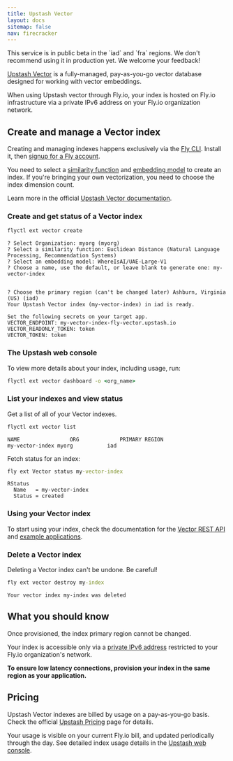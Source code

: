 ```yaml
---
title: Upstash Vector
layout: docs
sitemap: false
nav: firecracker
---
```


<aside class="callout">
This service is in public beta in the `iad` and `fra` regions. We don't recommend using it in production yet. We welcome your feedback!
</aside>

[Upstash Vector](https://docs.upstash.com/vector) is a fully-managed, pay-as-you-go vector database designed for working with vector embeddings.

When using Upstash vector through Fly.io, your index is hosted on Fly.io infrastructure via a private IPv6 address on your Fly.io organization network.

## Create and manage a Vector index

Creating and managing indexes happens exclusively via the [Fly CLI](/docs/hands-on/install-flyctl/). Install it, then [signup for a Fly account](https://fly.io/docs/getting-started/log-in-to-fly/).

You need to select a [similarity function](https://upstash.com/docs/vector/features/similarityfunctions) and [embedding model](https://upstash.com/docs/vector/features/embeddingmodels) to create an index. If you're bringing your own vectorization, you need to choose the index dimension count.

Learn more in the official [Upstash Vector documentation](https://upstash.com/docs/vector/overall/getstarted).

### Create and get status of a Vector index

```cmd
flyctl ext vector create
```
```output
? Select Organization: myorg (myorg)
? Select a similarity function: Euclidean Distance (Natural Language Processing, Recommendation Systems)
? Select an embedding model: WhereIsAI/UAE-Large-V1
? Choose a name, use the default, or leave blank to generate one: my-vector-index


? Choose the primary region (can't be changed later) Ashburn, Virginia (US) (iad)
Your Upstash Vector index (my-vector-index) in iad is ready.

Set the following secrets on your target app.
VECTOR_ENDPOINT: my-vector-index-fly-vector.upstash.io
VECTOR_READONLY_TOKEN: token
VECTOR_TOKEN: token
```

### The Upstash web console

To view more details about your index, including usage, run:

```cmd
flyctl ext vector dashboard -o <org_name>
```

### List your indexes and view status
Get a list of all of your Vector indexes.

```cmd
flyctl ext vector list
```
```output
NAME               	ORG          	PRIMARY REGION
my-vector-index	myorg         	iad
```

Fetch status for an index:

```cmd
fly ext Vector status my-vector-index
```
```output
RStatus
  Name   = my-vector-index
  Status = created
```

### Using your Vector index

To start using your index, check the documentation for the [Vector REST API](https://upstash.com/docs/vector/api/get-started) and [example applications](https://upstash.com/docs/vector/examples).

### Delete a Vector index

Deleting a Vector index can't be undone. Be careful!

```cmd
fly ext vector destroy my-index
```
```output
Your vector index my-index was deleted
```

## What you should know

Once provisioned, the index primary region cannot be changed.

Your index is accessible only via a [private IPv6 address](/docs/networking/private-networking/#flycast-private-load-balancing) restricted to your Fly.io organization's network.

**To ensure low latency connections, provision your index in the same region as your application.**

## Pricing

Upstash Vector indexes are billed by usage on a pay-as-you-go basis. Check the official [Upstash Pricing](https://upstash.com/pricing/vector) page for details.

Your usage is visible on your current Fly.io bill, and updated periodically through the day. See detailed index usage details in the [Upstash web console](#the-upstash-web-console).
